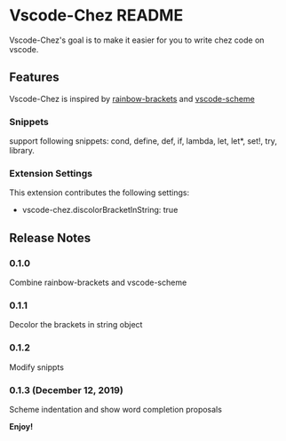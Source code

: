 # Vscode-Chez README

Vscode-Chez's goal is to make it easier for you to write chez code on vscode.

## Features

Vscode-Chez is inspired by [rainbow-brackets](https://github.com/gastrodia/rainbow-brackets.git) and [vscode-scheme](https://github.com/sjhuangx/vscode-scheme)

### Snippets

support following snippets: cond, define, def, if, lambda, let, let*, set!, try, library.

### Extension Settings

This extension contributes the following settings:

- vscode-chez.discolorBracketInString: true

## Release Notes

### 0.1.0

Combine rainbow-brackets and vscode-scheme

### 0.1.1

Decolor the brackets in string object

### 0.1.2

Modify snippts

### 0.1.3 (December 12, 2019)

Scheme indentation and show word completion proposals

**Enjoy!**
